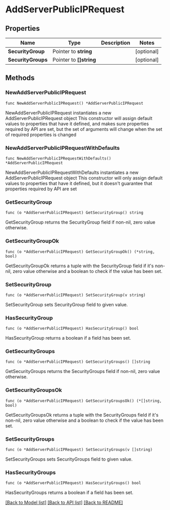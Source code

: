 # AddServerPublicIPRequest

## Properties

Name | Type | Description | Notes
------------ | ------------- | ------------- | -------------
**SecurityGroup** | Pointer to **string** |  | [optional] 
**SecurityGroups** | Pointer to **[]string** |  | [optional] 

## Methods

### NewAddServerPublicIPRequest

`func NewAddServerPublicIPRequest() *AddServerPublicIPRequest`

NewAddServerPublicIPRequest instantiates a new AddServerPublicIPRequest object
This constructor will assign default values to properties that have it defined,
and makes sure properties required by API are set, but the set of arguments
will change when the set of required properties is changed

### NewAddServerPublicIPRequestWithDefaults

`func NewAddServerPublicIPRequestWithDefaults() *AddServerPublicIPRequest`

NewAddServerPublicIPRequestWithDefaults instantiates a new AddServerPublicIPRequest object
This constructor will only assign default values to properties that have it defined,
but it doesn't guarantee that properties required by API are set

### GetSecurityGroup

`func (o *AddServerPublicIPRequest) GetSecurityGroup() string`

GetSecurityGroup returns the SecurityGroup field if non-nil, zero value otherwise.

### GetSecurityGroupOk

`func (o *AddServerPublicIPRequest) GetSecurityGroupOk() (*string, bool)`

GetSecurityGroupOk returns a tuple with the SecurityGroup field if it's non-nil, zero value otherwise
and a boolean to check if the value has been set.

### SetSecurityGroup

`func (o *AddServerPublicIPRequest) SetSecurityGroup(v string)`

SetSecurityGroup sets SecurityGroup field to given value.

### HasSecurityGroup

`func (o *AddServerPublicIPRequest) HasSecurityGroup() bool`

HasSecurityGroup returns a boolean if a field has been set.

### GetSecurityGroups

`func (o *AddServerPublicIPRequest) GetSecurityGroups() []string`

GetSecurityGroups returns the SecurityGroups field if non-nil, zero value otherwise.

### GetSecurityGroupsOk

`func (o *AddServerPublicIPRequest) GetSecurityGroupsOk() (*[]string, bool)`

GetSecurityGroupsOk returns a tuple with the SecurityGroups field if it's non-nil, zero value otherwise
and a boolean to check if the value has been set.

### SetSecurityGroups

`func (o *AddServerPublicIPRequest) SetSecurityGroups(v []string)`

SetSecurityGroups sets SecurityGroups field to given value.

### HasSecurityGroups

`func (o *AddServerPublicIPRequest) HasSecurityGroups() bool`

HasSecurityGroups returns a boolean if a field has been set.


[[Back to Model list]](../README.md#documentation-for-models) [[Back to API list]](../README.md#documentation-for-api-endpoints) [[Back to README]](../README.md)


